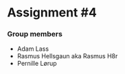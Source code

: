 
# Assignment #4

### Group members
* Adam Lass
* Rasmus Hellsgaun aka Rasmus H8r
* Pernille Lørup





